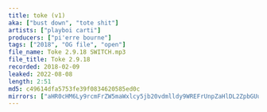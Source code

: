```yaml
---
title: toke (v1)
aka: ["bust down", "tote shit"]
artists: ["playboi carti"]
producers: ["pi'erre bourne"]
tags: ["2018", "OG file", "open"]
file_name: Toke 2.9.18 SWITCH.mp3
file_title: Toke 2.9.18
recorded: 2018-02-09
leaked: 2022-08-08
length: 2:51
md5: c49614dfa5753fe39f0834620585ed0c
mirrors: ["aHR0cHM6Ly9rcmFrZW5maWxlcy5jb20vdmlldy9WREFrUnpZaHlDL2ZpbGUuaHRtbA==", "aHR0cHM6Ly9kYnJlZS5vcmcvdi85OWVhMzI="]
---
```

